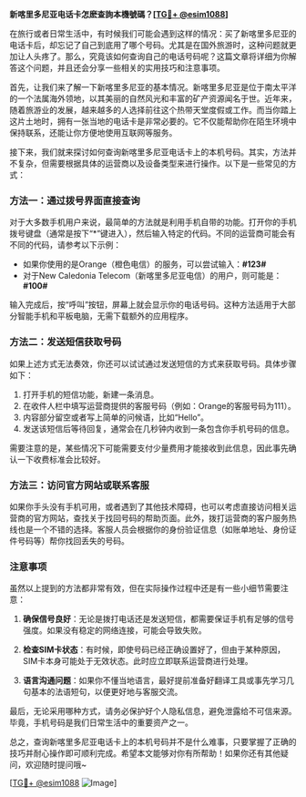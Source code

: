 **新喀里多尼亚电话卡怎麽查詢本機號碼？[[TG💪+ @esim1088](https://t.me/s/esim1088)]**

在旅行或者日常生活中，有时候我们可能会遇到这样的情况：买了新喀里多尼亚的电话卡后，却忘记了自己到底用了哪个号码。尤其是在国外旅游时，这种问题就更加让人头疼了。那么，究竟该如何查询自己的电话号码呢？这篇文章将详细为你解答这个问题，并且还会分享一些相关的实用技巧和注意事项。

首先，让我们来了解一下新喀里多尼亚的基本情况。新喀里多尼亚是位于南太平洋的一个法属海外领地，以其美丽的自然风光和丰富的矿产资源闻名于世。近年来，随着旅游业的发展，越来越多的人选择前往这个热带天堂度假或工作。而当你踏上这片土地时，拥有一张当地的电话卡是非常必要的。它不仅能帮助你在陌生环境中保持联系，还能让你方便地使用互联网等服务。

接下来，我们就来探讨如何查询新喀里多尼亚电话卡上的本机号码。其实，方法并不复杂，但需要根据具体的运营商以及设备类型来进行操作。以下是一些常见的方式：

### 方法一：通过拨号界面直接查询

对于大多数手机用户来说，最简单的方法就是利用手机自带的功能。打开你的手机拨号键盘（通常是按下“*”键进入），然后输入特定的代码。不同的运营商可能会有不同的代码，请参考以下示例：

- 如果你使用的是Orange（橙色电信）的服务，可以尝试输入：**#123#**
- 对于New Caledonia Telecom（新喀里多尼亚电信）的用户，则可能是：**#100#**

输入完成后，按“呼叫”按钮，屏幕上就会显示你的电话号码。这种方法适用于大部分智能手机和平板电脑，无需下载额外的应用程序。

### 方法二：发送短信获取号码

如果上述方式无法奏效，你还可以试试通过发送短信的方式来获取号码。具体步骤如下：

1. 打开手机的短信功能，新建一条消息。
2. 在收件人栏中填写运营商提供的客服号码（例如：Orange的客服号码为111）。
3. 内容部分留空或者写上简单的问候语，比如“Hello”。
4. 发送该短信后等待回复，通常会在几秒钟内收到一条包含你手机号码的信息。

需要注意的是，某些情况下可能需要支付少量费用才能接收到此信息，因此事先确认一下收费标准会比较好。

### 方法三：访问官方网站或联系客服

如果你手头没有手机可用，或者遇到了其他技术障碍，也可以考虑直接访问相关运营商的官方网站，查找关于找回号码的帮助页面。此外，拨打运营商的客户服务热线也是一个不错的选择。客服人员会根据你的身份验证信息（如账单地址、身份证件号码等）帮你找回丢失的号码。

### 注意事项

虽然以上提到的方法都非常有效，但在实际操作过程中还是有一些小细节需要注意：

1. **确保信号良好**：无论是拨打电话还是发送短信，都需要保证手机有足够的信号强度。如果没有稳定的网络连接，可能会导致失败。
   
2. **检查SIM卡状态**：有时候，即使号码已经正确设置好了，但由于某种原因，SIM卡本身可能处于无效状态。此时应立即联系运营商进行处理。

3. **语言沟通问题**：如果你不懂当地语言，最好提前准备好翻译工具或事先学习几句基本的法语短句，以便更好地与客服交流。

最后，无论采用哪种方式，请务必保护好个人隐私信息，避免泄露给不可信来源。毕竟，手机号码是我们日常生活中的重要资产之一。

总之，查询新喀里多尼亚电话卡上的本机号码并不是什么难事，只要掌握了正确的技巧并耐心操作即可顺利完成。希望本文能够对你有所帮助！如果你还有其他疑问，欢迎随时提问哦~

[[TG💪+ @esim1088](https://t.me/s/esim1088) ![Image](https://i.postimg.cc/4NQfJmqS/Snipaste-2025-05-13-00-14-12.png)]